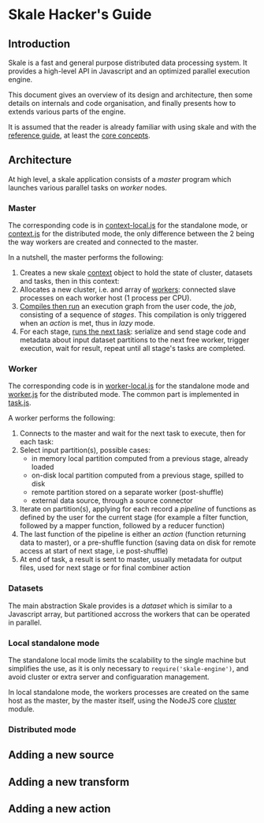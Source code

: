 # Skale Hacker's Guide

## Introduction

Skale is a fast and general purpose distributed data processing system. It provides a high-level API in Javascript and an optimized parallel execution engine.

This document gives an overview of its design and architecture, then some details on internals and code organisation, and finally presents how to extends various parts of the engine.

It is assumed that the reader is already familiar with using skale and with the [reference guide](skale-API.md), at least the [core concepts](skale-API.md#core-concepts).

## Architecture

At high level, a skale application consists of a *master* program which launches various parallel tasks on *worker* nodes.

### Master

The corresponding code is in [context-local.js](../lib/context-local.js) for the standalone mode, or [context.js](../lib/context.js) for the distributed mode, the only difference between the 2 being the way workers are created and connected to the master.

In a nutshell, the master performs the following:

1. Creates a new skale [context](../lib/context.js#L22) object to hold the state of cluster, datasets and tasks, then in this context:
2. Allocates a new cluster, i.e. and array of [workers](../lib/context.js#L51-L53): connected slave processes on each worker host (1 process per CPU).
3. [Compiles then run](../lib/context.js#L223) an execution graph from the user code, the *job*, consisting of a sequence of *stages*. This compilation is only triggered when an *action* is met, thus in *lazy* mode.
4. For each stage, [runs the next task](../lib/context.js#L129): serialize and send stage code and metadata about input dataset partitions to the next free worker, trigger execution, wait for result, repeat until all stage's tasks are completed.

### Worker

The corresponding code is in [worker-local.js](../lib/worker-local.js) for the standalone mode and [worker.js](../bin/worker.js) for the distributed mode. The common part is implemented in [task.js](../lib/task.js).

A worker performs the following:

1. Connects to the master and wait for the next task to execute, then for each task:
2. Select input partition(s), possible cases:
   - in memory local partition computed from a previous stage, already loaded
   - on-disk local partition computed from a previous stage, spilled to disk
   - remote partition stored on a separate worker (post-shuffle)
   - external data source, through a source connector
3. Iterate on partition(s), applying for each record a *pipeline* of functions as defined by the user for the current stage (for example a filter function, followed by a mapper function, followed by a reducer function)
4. The last function of the pipeline is either an *action* (function returning data to master), or a pre-shuffle function (saving data on disk for remote access at start of next stage, i.e post-shuffle)
5. At end of task, a result is sent to master, usually metadata for output files, used for next stage or for final combiner action

### Datasets

The main abstraction Skale provides is a *dataset* which is similar to a Javascript array, but partitioned accross the workers that can be operated in parallel.

### Local standalone mode

The standalone local mode limits the scalability to the single machine but simplifies the use, as it is only necessary to `require('skale-engine')`, and avoid cluster or extra server and configuaration management.

In local standalone mode, the workers processes are created on the same host as the master, by the master itself, using the NodeJS core [cluster](https://nodejs.org/dist/latest-v7.x/docs/api/cluster.html) module.

### Distributed mode

## Adding a new source

## Adding a new transform

## Adding a new action
